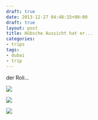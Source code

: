 ```yaml
---
draft: true
date: 2013-12-27 04:48:15+00:00
draft: true
layout: post
title: Hübsche Aussicht hat er...
categories:
- trips
tags:
- dubai
- trip
---
```


der Roli...





[![](http://clemi.ag3r.at/wp-content/uploads/2013/12/wpid-Photo-27.12.2013-0519.jpg)](http://clemi.ag3r.at/wp-content/uploads/2013/12/wpid-Photo-27.12.2013-0519.jpg)





[![](http://clemi.ag3r.at/wp-content/uploads/2013/12/wpid-Photo-27.12.2013-05192.jpg)](http://clemi.ag3r.at/wp-content/uploads/2013/12/wpid-Photo-27.12.2013-05192.jpg)





[![](http://clemi.ag3r.at/wp-content/uploads/2013/12/wpid-Photo-27.12.2013-05191.jpg)](http://clemi.ag3r.at/wp-content/uploads/2013/12/wpid-Photo-27.12.2013-05191.jpg)




